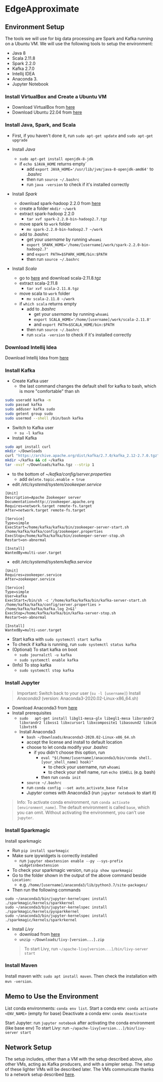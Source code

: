 # EdgeApproximate

## Environment Setup
The tools we will use for big data processing are Spark and Kafka running on a Ubuntu VM. We will use the following tools to setup the environment:
- Java 8
- Scala 2.11.8
- Spark 2.2.0
- Kafka 2.7.0
- Intellij IDEA
- Anaconda 3.
- Jupyter Notebook

### Install VirtualBox and Create a Ubuntu VM

- Download VirtualBox from [here](https://www.virtualbox.org/wiki/Downloads)
- Download Ubuntu 22.04 from [here](https://ubuntu.com/download/desktop)

### Install Java, Spark, and Scala

- First, if you haven't done it, run `sudo apt-get update` and `sudo apt-get upgrade`
- Install *Java*
  - `sudo apt-get install openjdk-8-jdk`
  - if `echo $JAVA_HOME` returns empty`
    - add `export JAVA_HOME='/usr/lib/jvm/java-8-openjdk-amd64'` to *.bashrc*
    - then run `source ~/.bashrc`
    - run `java -version` to check if it's installed correctly

- Install *Spark*
  - download spark-hadoop 2.2.0 from [here](https://archive.apache.org/dist/spark/spark-2.2.0/spark-2.2.0-bin-hadoop2.7.tgz)
  - create a folder `mkdir ~/work`
  - extract spark-hadoop 2.2.0
    - `tar xvf spark-2.2.0-bin-hadoop2.7.tgz`
  - move spark to `work` folder
      - `mv spark-2.2.0-bin-hadoop2.7 ~/work`
  - add to *.bashrc*
    - get your *username* by running `whoami`
    - `export SPARK_HOME='/home/[username]/work/spark-2.2.0-bin-hadoop2.7'`
    - and `export PATH=$SPARK_HOME/bin:$PATH`
    - then run `source ~/.bashrc`

- Install *Scala*
  - go to [here](https://www.scala-lang.org/download/2.11.8.html) and download scala-2.11.8.tgz
  - extract scala-2.11.8
    - `tar xvf scala-2.11.8.tgz`
  - move scala to `work` folder
    - `mv scala-2.11.8 ~/work`
  - if `which scala` returns empty
    - add to *.bashrc*
      - get your *username* by running `whoami`
      - `export SCALA_HOME='/home/[username]/work/scala-2.11.8'`
      - and `export PATH=$SCALA_HOME/bin:$PATH`
    - then run `source ~/.bashrc`
    - run `scala -version` to check if it's installed correctly

### Download Intellij Idea
Download Intellij Idea from [here](https://www.jetbrains.com/idea/download/#section=linux)

### Install Kafka
- Create Kafka user
  - the last command changes the default shell for kafka to bash, which is more "comfortable" than sh
```Bash
sudo useradd kafka -m
sudo passwd kafka
sudo adduser kafka sudo
sudo getent group sudo
sudo usermod --shell /bin/bash kafka
```
- Switch to Kafka user
  - `su -l kafka`
- Install Kafka
```Bash
sudo apt install curl
mkdir ~/Downloads
curl "https://archive.apache.org/dist/kafka/2.7.0/kafka_2.12-2.7.0.tgz" -o ~/Downloads/kafka.tgz
mkdir ~/kafka && cd ~/kafka
tar -xvzf ~/Downloads/kafka.tgz --strip 1  
```
- to the bottom of *~/kafka/config/server.properties*
  - add `delete.topic.enable = true`
- edit */etc/systemd/system/zookeeper.service*
```
[Unit]
Description=Apache Zookeeper server
Documentation=http://zookeeper.apache.org
Requires=network.target remote-fs.target
After=network.target remote-fs.target

[Service]
Type=simple
ExecStart=/home/kafka/kafka/bin/zookeeper-server-start.sh /home/kafka/kafka/config/zookeeper.properties
ExecStop=/home/kafka/kafka/bin/zookeeper-server-stop.sh
Restart=on-abnormal

[Install]
WantedBy=multi-user.target
```
- edit */etc/systemd/system/kafka.service*
 ```
[Unit]
Requires=zookeeper.service
After=zookeeper.service

[Service]
Type=simple
User=kafka
ExecStart=/bin/sh -c '/home/kafka/kafka/bin/kafka-server-start.sh /home/kafka/kafka/config/server.properties > /home/kafka/kafka/kafka.log 2>&1'
ExecStop=/home/kafka/kafka/bin/kafka-server-stop.sh
Restart=on-abnormal

[Install]
WantedBy=multi-user.target
```
- Start kafka with `sudo systemctl start kafka`
- To check if kafka is running, run `sudo systemctl status kafka`
- (Optional) To start kafka on boot
  - `sudo journalctl -u kafka`
  - `sudo systemctl enable kafka`
- (Info) To stop kafka
  - `sudo systemctl stop kafka`

### Install Jupyter
> Important: Switch back to your user (`su -l [username]`)
Install *Anaconda3* (version: Anaconda3-2020.02-Linux-x86_64.sh)
- Download Anaconda3 from [here](https://repo.anaconda.com/archive/)
- Install prerequisites
  - `sudo 	apt-get install libgl1-mesa-glx libegl1-mesa libxrandr2 libxrandr2 libxss1 libxcursor1 libxcomposite1 libasound2 libxi6 libxtst6`
  - Install Anaconda3
    - `bash ~/Downloads/Anaconda3-2020.02-Linux-x86_64.sh`
    - accept the license and install to default location
    - choose to let conda modify your *.bashrc*
      - if you didn't choose this option, run
        - `eval "$(/home/[username]/anaconda3/bin/conda shell.[your_shell_name] hook)"`
          - to check your username, run `whoami`
          - to check your shell name, run `echo $SHELL` (e.g. bash)
        - then run `conda init`
    - `source ~/.bashrc`
    - run `conda config --set auto_activate_base False`
    - *Jupyter* comes with Anaconda3 (run `jupyter notebook` to start it)
> Info: To activate conda environment, run `conda activate [environment_name]`.
> The default environment is called `base`, which you can omit.
> Without activating the environment, you can't use `jupyter`.

### Install Sparkmagic
Install sparkmagic
- Run `pip install sparkmagic`
- Make sure ipywidgets is correctly installed
  - run `jupyter nbextension enable --py --sys-prefix widgetsnbextension`
- To check your sparkmagic version, run `pip show sparkmagic`
- Go to the folder shown in the output of the above command beside `Location:`
  - e.g. `/home/[username]/anaconda3/lib/python3.7/site-packages/`
- Then run the following commands 
```
sudo ~/anaconda3/bin/jupyter-kernelspec install ./sparkmagic/kernels/sparkkernel
sudo ~/anaconda3/bin/jupyter-kernelspec install ./sparkmagic/kernels/pysparkkernel
sudo ~/anaconda3/bin/jupyter-kernelspec install ./sparkmagic/kernels/sparkrkernel
```
- Install *Livy*
  - download from [here](https://livy.incubator.apache.org/download/)
  - `unzip ~/Downloads/livy-[version...].zip`
  > To start Livy, run `~/apache-livy[version...]/bin/livy-server start`


### Install Maven
Install maven with: `sudo apt install maven`.
Then check the installation with `mvn -version`.


## Memo to Use the Environment
List conda environments: `conda env list`.
Start a conda env: `conda activate <ENV_NAME>` (empty for base)
Deactivate a conda env: `conda deactivate`

Start Jupyter: run `jupyter notebook` after activating the conda environment (like base env)
To start Livy: run `~/apache-livy[version...]/bin/livy-server start`

## Network Setup
The setup includes, other than a VM with the setup described above, also other VMs, acting as Kafka producers, and with a simpler setup. The setup of these lighter VMs will be described later.
The VMs communicate thanks to a network setup described [here](Network.md).
